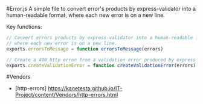 #Error.js
A simple file to convert error's products by express-validator into a human-readable format, where each new error is on a new line.

Key functions:

```javascript
// Convert errors products by express-validator into a human-readable format,
// where each new error is on a new line.
exports.errorsToMessage = function errorsToMessage(errors)

// Create a 400 http error from a validation error produced by express-validator.
exports.createValidationError = function createValidationError(errors)
```

#Vendors
* [http-errors] https://kanetesta.github.io/IT-Project/content/Vendors/http-errors.html